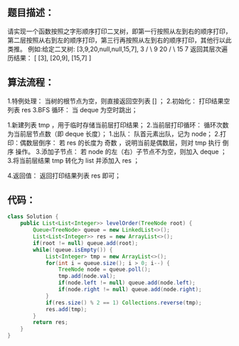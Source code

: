 ﻿## 题目描述：

请实现一个函数按照之字形顺序打印二叉树，即第一行按照从左到右的顺序打印，第二层按照从右到左的顺序打印，第三行再按照从左到右的顺序打印，其他行以此类推。
例如:给定二叉树: [3,9,20,null,null,15,7],
    3
   / \\
  9  20
    /  \\
    15   7
返回其层次遍历结果：
[
  [3],
  [20,9],
  [15,7]
]

## 算法流程：

1.特例处理： 当树的根节点为空，则直接返回空列表 [] ；
2.初始化： 打印结果空列表 res 
3.BFS 循环： 当 deque 为空时跳出；

   1.新建列表 tmp ，用于临时存储当前层打印结果；
    2.当前层打印循环： 循环次数为当前层节点数（即 deque 长度）；
        1.出队： 队首元素出队，记为 node；
        2.打印：偶数层倒序： 若 res 的长度为 奇数 ，说明当前是偶数层，则对 tmp 执行 倒序 操作。
        3.添加子节点： 若 node 的左（右）子节点不为空，则加入 deque ；
    3.将当前层结果 tmp 转化为 list 并添加入 res ；

4.返回值： 返回打印结果列表 res 即可；

## 代码：

```java
class Solution {
    public List<List<Integer>> levelOrder(TreeNode root) {
        Queue<TreeNode> queue = new LinkedList<>();
        List<List<Integer>> res = new ArrayList<>();
        if(root != null) queue.add(root);
        while(!queue.isEmpty()) {
            List<Integer> tmp = new ArrayList<>();
            for(int i = queue.size(); i > 0; i--) {
                TreeNode node = queue.poll();
                tmp.add(node.val);
                if(node.left != null) queue.add(node.left);
                if(node.right != null) queue.add(node.right);
            }
            if(res.size() % 2 == 1) Collections.reverse(tmp);
            res.add(tmp);
        }
        return res;
    }
}
```

